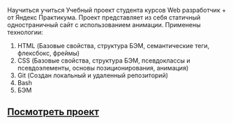 Научиться учиться
Учебный проект студента курсов Web разработчик + от Яндекс Практикума.
Проект представляет из себя статичный одностраничный сайт с использованием анимации. Применены технологии: 
1. HTML (Базовые свойства, структура БЭМ, семантические теги, флексбокс, фреймы)
2. CSS (Базовые свойства, структура БЭМ, псевдоклассы и псевдоэлементы, основы позиционирования, анимация)
3. Git (Создан локальный и удаленный репозиторий)
4. Bash
5. БЭМ

## [Посмотреть проект]([https://atec-coda.github.io/how-to-learn-plus/])
